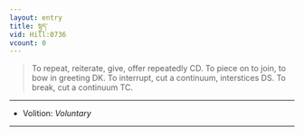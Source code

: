 ```yaml
---
layout: entry
title: སྟུད་
vid: Hill:0736
vcount: 0
---
```

> To repeat, reiterate, give, offer repeatedly CD\. To piece on to join, to bow in greeting DK\. To interrupt, cut a continuum, interstices DS\. To break, cut a continuum TC\.

---
* Volition: _Voluntary_

---

